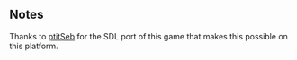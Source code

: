 ## Notes

Thanks to [ptitSeb](https://github.com/ptitSeb/hydracastlelabyrinth) for the SDL port of this game that makes this possible on this platform.

